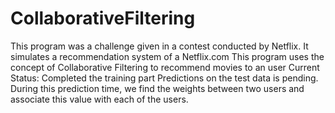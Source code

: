 # CollaborativeFiltering
This program was a challenge given in a contest conducted by Netflix.
It simulates a recommendation system of a Netflix.com
This program uses the concept of Collaborative Filtering to recommend movies to an user
Current Status:
  Completed the training part
  Predictions on the test data is pending. During this prediction time, we find the weights between two users and associate 
  this value with each of the users.
